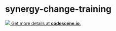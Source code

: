 # synergy-change-training
[![](https://codescene.io/projects/3484/status.svg) Get more details at **codescene.io**.](https://codescene.io/projects/3484/jobs/latest-successful/results)
